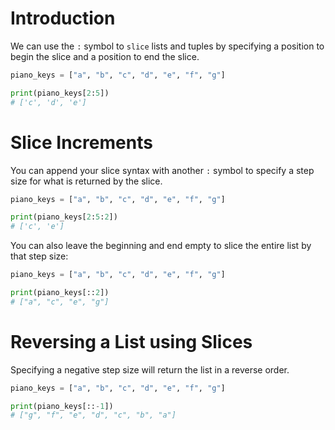 # Introduction

We can use the `:` symbol to `slice` lists and tuples by specifying a position to begin the slice and a position to end the slice.

```python 
piano_keys = ["a", "b", "c", "d", "e", "f", "g"]

print(piano_keys[2:5])
# ['c', 'd', 'e']
```
# Slice Increments

You can append your slice syntax with another `:` symbol to specify a step size for what is returned by the slice.

```python
piano_keys = ["a", "b", "c", "d", "e", "f", "g"]

print(piano_keys[2:5:2])
# ['c', 'e']
```

You can also leave the beginning and end empty to slice the entire list by that step size:

```python
piano_keys = ["a", "b", "c", "d", "e", "f", "g"]

print(piano_keys[::2])
# ["a", "c", "e", "g"]
```
# Reversing a List using Slices

Specifying a negative step size will return the list in a reverse order.

```python
piano_keys = ["a", "b", "c", "d", "e", "f", "g"]

print(piano_keys[::-1])
# ["g", "f", "e", "d", "c", "b", "a"]
```